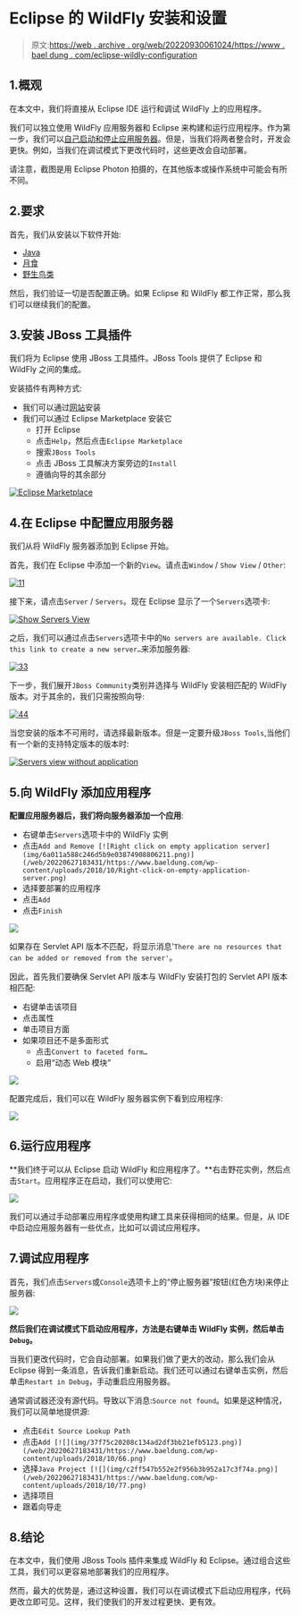 # Eclipse 的 WildFly 安装和设置

> 原文:[https://web . archive . org/web/20220930061024/https://www . bael dung . com/eclipse-wildly-configuration](https://web.archive.org/web/20220930061024/https://www.baeldung.com/eclipse-wildfly-configuration)

## 1.概观

在本文中，我们将直接从 Eclipse IDE 运行和调试 WildFly 上的应用程序。

我们可以独立使用 WildFly 应用服务器和 Eclipse 来构建和运行应用程序。作为第一步，我们可以[自己启动和停止应用服务器](/web/20220627183431/https://www.baeldung.com/jboss-start-stop)。但是，当我们将两者整合时，开发会更快。例如，当我们在调试模式下更改代码时，这些更改会自动部署。

请注意，截图是用 Eclipse Photon 拍摄的，在其他版本或操作系统中可能会有所不同。

## 2.要求

首先，我们从安装以下软件开始:

*   [Java](https://web.archive.org/web/20220627183431/https://openjdk.java.net/)
*   [月食](https://web.archive.org/web/20220627183431/https://www.eclipse.org/)
*   [野生鸟类](https://web.archive.org/web/20220627183431/http://wildfly.org/)

然后，我们验证一切是否配置正确。如果 Eclipse 和 WildFly 都工作正常，那么我们可以继续我们的配置。

## 3.安装 JBoss 工具插件

我们将为 Eclipse 使用 JBoss 工具插件。JBoss Tools 提供了 Eclipse 和 WildFly 之间的集成。

安装插件有两种方式:

*   我们可以通过[网站](https://web.archive.org/web/20220627183431/https://marketplace.eclipse.org/content/jboss-tools)安装
*   我们可以通过 Eclipse Marketplace 安装它
    *   打开 Eclipse
    *   点击`Help`，然后点击`Eclipse Marketplace`
    *   搜索`JBoss Tools`
    *   点击 JBoss 工具解决方案旁边的`Install`
    *   遵循向导的其余部分

[![Eclipse Marketplace](img/42df3b97ab992bf081789a18b1ea168c.png)](/web/20220627183431/https://www.baeldung.com/wp-content/uploads/2018/10/Eclipse-Marketplace.png)

## 4.在 Eclipse 中配置应用服务器

我们从将 WildFly 服务器添加到 Eclipse 开始。

首先，我们在 Eclipse 中添加一个新的`View`。请点击`Window` / `Show View` / `Other`:

[![11](img/49887c8c67f5d4a48735c20d38cafa7b.png)](/web/20220627183431/https://www.baeldung.com/wp-content/uploads/2018/10/11.png)

接下来，请点击`Server` / `Servers`。现在 Eclipse 显示了一个`Servers`选项卡:

[![Show Servers View](img/1ba102fd3347c2337f52a13157fe218f.png)](/web/20220627183431/https://www.baeldung.com/wp-content/uploads/2018/10/Show-Servers-View.png)

之后，我们可以通过点击`Servers`选项卡中的`No servers are available. Click this link to create a new server…`来添加服务器:

[![33](img/f181d04e58a75e0a49c707cf79b61e5e.png)](/web/20220627183431/https://www.baeldung.com/wp-content/uploads/2018/10/33.png)

下一步，我们展开`JBoss Community`类别并选择与 WildFly 安装相匹配的 WildFly 版本。对于其余的，我们只需按照向导:

[![44](img/84ad0a9fc3d7bddbcbf7e22c273dabe3.png)](/web/20220627183431/https://www.baeldung.com/wp-content/uploads/2018/10/44.png)

当您安装的版本不可用时，请选择最新版本。但是一定要升级`JBoss Tools`,当他们有一个新的支持特定版本的版本时:

[![Servers view without application](img/7d532195c2aa58e383ba5a0115553c01.png)](/web/20220627183431/https://www.baeldung.com/wp-content/uploads/2018/10/Servers-view-without-application.png)

## 5.向 WildFly 添加应用程序

**配置应用服务器后，我们将向服务器添加一个应用**:

*   右键单击`Servers`选项卡中的 WildFly 实例
*   点击`Add and Remove
    [![Right click on empty application server](img/6a011a588c246d5b9e03874908806211.png)](/web/20220627183431/https://www.baeldung.com/wp-content/uploads/2018/10/Right-click-on-empty-application-server.png)` 
*   选择要部署的应用程序
*   点击`Add`
*   点击`Finish`

[![](img/18e6e2c137b002e745819d17089bc8bb.png)](/web/20220627183431/https://www.baeldung.com/wp-content/uploads/2018/10/55.png)

如果存在 Servlet API 版本不匹配，将显示消息'`There are no resources that can be added or removed from the server'`。

因此，首先我们要确保 Servlet API 版本与 WildFly 安装打包的 Servlet API 版本相匹配:

*   右键单击该项目
*   点击属性
*   单击项目方面
*   如果项目还不是多面形式
    *   点击`Convert to faceted form…`
    *   启用“动态 Web 模块”

[![](img/5aa4a18322956efbbcd8e873091254dc.png)](/web/20220627183431/https://www.baeldung.com/wp-content/uploads/2018/10/Large-Project-Facets.png)

配置完成后，我们可以在 WildFly 服务器实例下看到应用程序:

[![](img/84eebd306932ddc3a64b40f8fc897dfb.png)](/web/20220627183431/https://www.baeldung.com/wp-content/uploads/2018/10/22.png)

## 6.运行应用程序

**我们终于可以从 Eclipse 启动 WildFly 和应用程序了。**右击野花实例，然后点击`Start`。应用程序正在启动，我们可以使用它:

[![](img/abc8cc2c2814423754616b021e05b972.png)](/web/20220627183431/https://www.baeldung.com/wp-content/uploads/2018/10/Right-click-on-application-server.png)

我们可以通过手动部署应用程序或使用构建工具来获得相同的结果。但是，从 IDE 中启动应用服务器有一些优点，比如可以调试应用程序。

## 7.调试应用程序

首先，我们点击`Servers`或`Console`选项卡上的“停止服务器”按钮(红色方块)来停止服务器:

[![](img/84eebd306932ddc3a64b40f8fc897dfb.png)](/web/20220627183431/https://www.baeldung.com/wp-content/uploads/2018/10/22.png)

**然后我们在调试模式下启动应用程序，方法是右键单击 WildFly 实例，然后单击`Debug`。**

当我们更改代码时，它会自动部署。如果我们做了更大的改动，那么我们会从 Eclipse 得到一条消息，告诉我们重新启动。我们还可以通过右键单击实例，然后单击`Restart in Debug`，手动重启应用服务器。

通常调试器还没有源代码。导致以下消息:`Source not found`。如果是这种情况，我们可以简单地提供源:

*   点击`Edit Source Lookup Path`
*   点击`Add
    [![](img/37f75c20208c134ad2df3bb21efb5123.png)](/web/20220627183431/https://www.baeldung.com/wp-content/uploads/2018/10/66.png)` 
*   选择`Java Project
    [![](img/c2ff547b552e2f956b3b952a17c3f74a.png)](/web/20220627183431/https://www.baeldung.com/wp-content/uploads/2018/10/77.png)` 
*   选择项目
*   跟着向导走

## 8.结论

在本文中，我们使用 JBoss Tools 插件来集成 WildFly 和 Eclipse。通过组合这些工具，我们可以更容易地部署我们的应用程序。

然而，最大的优势是，通过这种设置，我们可以在调试模式下启动应用程序，代码更改立即可见。这样，我们使我们的开发过程更快、更有效。
